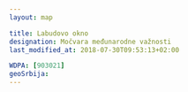 ```yaml
---
layout: map

title: Labudovo okno
designation: Močvara međunarodne važnosti
last_modified_at: 2018-07-30T09:53:13+02:00

WDPA: [903021]
geoSrbija:
---
```

